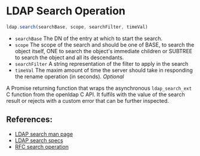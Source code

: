 # LDAP Search Operation

```javascript
ldap.search(searchBase, scope, searchFilter, timeVal)

```

* `searchBase` The DN of the entry at which to start the search.
* `scope` The scope of the search and should be one of BASE, to search the object itself, ONE to search the object's immediate children or SUBTREE to search the object and all its descendants.
* `searchFilter` A string representation of the filter to apply in the search
* `timeVal` The maxim amount of time the server should take in responding the rename operation (in seconds). _Optional_

A Promise returning function that wraps the asynchronous `ldap_search_ext` C function from the openldap C API. It fulfils with the value of the search result or rejects with a custom error that can be further inspected.

## References:

* [LDAP search man page](https://linux.die.net/man/3/ldap_search_ext)
* [LDAP search specs](http://www.openldap.org/search/)
* [RFC search operation](https://tools.ietf.org/html/rfc4511#section-4.5)


